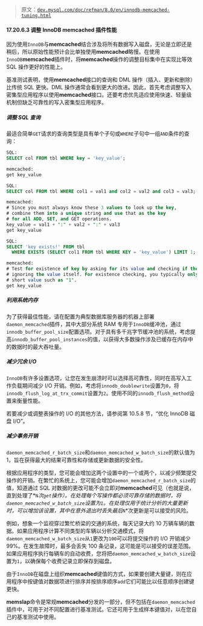 > 原文：[`dev.mysql.com/doc/refman/8.0/en/innodb-memcached-tuning.html`](https://dev.mysql.com/doc/refman/8.0/en/innodb-memcached-tuning.html)

#### 17.20.6.3 调整 InnoDB memcached 插件性能

因为使用`InnoDB`与**memcached**结合涉及将所有数据写入磁盘，无论是立即还是稍后，所以原始性能预计会比单独使用**memcached**略慢。在使用`InnoDB`**memcached**插件时，将**memcached**操作的调整目标集中在实现比等效 SQL 操作更好的性能上。

基准测试表明，使用**memcached**接口的查询和 DML 操作（插入、更新和删除）比传统 SQL 更快。DML 操作通常会看到更大的改进。因此，首先考虑调整写入密集型应用程序以使用**memcached**接口。还要考虑优先适应使用快速、轻量级机制但缺乏可靠性的写入密集型应用程序。

##### 调整 SQL 查询

最适合简单`GET`请求的查询类型是具有单个子句或`WHERE`子句中一组`AND`条件的查询：

```sql
SQL:
SELECT col FROM tbl WHERE key = 'key_value';

memcached:
get key_value

SQL:
SELECT col FROM tbl WHERE col1 = val1 and col2 = val2 and col3 = val3;

memcached:
# Since you must always know these 3 values to look up the key,
# combine them into a unique string and use that as the key
# for all ADD, SET, and GET operations.
key_value = val1 + ":" + val2 + ":" + val3
get key_value

SQL:
SELECT 'key exists!' FROM tbl
  WHERE EXISTS (SELECT col1 FROM tbl WHERE KEY = 'key_value') LIMIT 1;

memcached:
# Test for existence of key by asking for its value and checking if the call succeeds,
# ignoring the value itself. For existence checking, you typically only store a very
# short value such as "1".
get key_value
```

##### 利用系统内存

为了获得最佳性能，请在配置为典型数据库服务器的机器上部署`daemon_memcached`插件，其中大部分系统 RAM 专用于`InnoDB`缓冲池，通过`innodb_buffer_pool_size`配置选项。对于具有多千兆字节缓冲池的系统，考虑提高`innodb_buffer_pool_instances`的值，以获得大多数操作涉及已缓存在内存中的数据时的最大吞吐量。

##### 减少冗余 I/O

`InnoDB`有许多设置选项，让您在发生崩溃时可以选择高可靠性，同时在高写入工作负载期间减少 I/O 开销。例如，考虑将`innodb_doublewrite`设置为`0`，将`innodb_flush_log_at_trx_commit`设置为`2`。使用不同的`innodb_flush_method`设置来衡量性能。

若要减少或调整表操作的 I/O 的其他方法，请参阅第 10.5.8 节，“优化 InnoDB 磁盘 I/O”。

##### 减少事务开销

`daemon_memcached_r_batch_size`和`daemon_memcached_w_batch_size`的默认值为 1，旨在获得最大的结果可靠性和存储或更新数据的安全性。

根据应用程序的类型，您可能会增加这两个设置中的一个或两个，以减少频繁提交操作的开销。在繁忙的系统上，您可能会增加`daemon_memcached_r_batch_size`的值，知道通过 SQL 对数据的更改可能不会立即对**memcached**可见（也就是说，直到处理了*`N`*次`get`操作）。在处理每个写操作都必须可靠存储的数据时，将`daemon_memcached_w_batch_size`设置为`1`。在处理仅用于统计分析的大量更新时，可以增加该设置，其中在意外退出时丢失最后*`N`*次更新是可以接受的风险。

例如，想象一个监视穿过繁忙桥梁的交通的系统，每天记录大约 10 万辆车辆的数据。如果应用程序计算不同类型的车辆以分析交通模式，将`daemon_memcached_w_batch_size`从`1`更改为`100`可以将提交操作的 I/O 开销减少 99%。在发生故障时，最多会丢失 100 条记录，这可能是可以接受的误差范围。如果应用程序执行每辆车的自动收费，您将把`daemon_memcached_w_batch_size`设置为`1`，以确保每个收费记录立即保存到磁盘。

由于`InnoDB`在磁盘上组织**memcached**键值的方式，如果要创建大量键，则在应用程序中按键值对数据项进行排序并按排序顺序`add`它们可能比以任意顺序创建键更快。

**memslap**命令是常规**memcached**分发的一部分，但不包括在`daemon_memcached`插件中，可用于对不同配置进行基准测试。它还可用于生成样本键值对，以在您自己的基准测试中使用。
